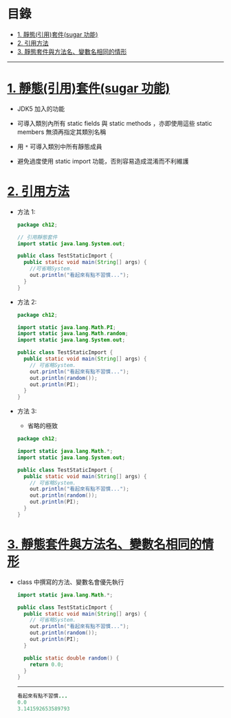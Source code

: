 <h1 id="top">目錄</h1>

- [1. 靜態(引用)套件(sugar 功能)](#s1)
- [2. 引用方法](#s2)
- [3. 靜態套件與方法名、變數名相同的情形](#s3)

---

# <a id='s1' class='md-title' href='#top'>1. 靜態(引用)套件(sugar 功能)</a>

- JDK5 加入的功能

- 可導入類別內所有 static fields 與 static methods ，亦即使用這些 static members 無須再指定其類別名稱

- 用 `*` 可導入類別中所有靜態成員

- 避免過度使用 static import 功能，否則容易造成混淆而不利維護

# <a id='s2' class='md-title' href='#top'>2. 引用方法</a>

- 方法 1:

  ```java
  package ch12;

  // 引用靜態套件
  import static java.lang.System.out;

  public class TestStaticImport {
    public static void main(String[] args) {
      //可省略System.
      out.println("看起來有點不習慣...");
    }
  }
  ```

- 方法 2:

  ```java
  package ch12;

  import static java.lang.Math.PI;
  import static java.lang.Math.random;
  import static java.lang.System.out;

  public class TestStaticImport {
    public static void main(String[] args) {
      // 可省略System.
      out.println("看起來有點不習慣...");
      out.println(random());
      out.println(PI);
    }
  }
  ```

- 方法 3:

  - 省略的極致

  ```java
  package ch12;

  import static java.lang.Math.*;
  import static java.lang.System.out;

  public class TestStaticImport {
    public static void main(String[] args) {
      // 可省略System.
      out.println("看起來有點不習慣...");
      out.println(random());
      out.println(PI);
    }
  }
  ```

# <a id='s3' class='md-title' href='#top'>3. 靜態套件與方法名、變數名相同的情形</a>

- class 中撰寫的方法、變數名會優先執行

  ```java
  import static java.lang.Math.*;

  public class TestStaticImport {
    public static void main(String[] args) {
      // 可省略System.
      out.println("看起來有點不習慣...");
      out.println(random());
      out.println(PI);
    }

    public static double random() {
      return 0.0;
    }
  }
  ```

  ***

  ```java
  看起來有點不習慣...
  0.0
  3.141592653589793
  ```
